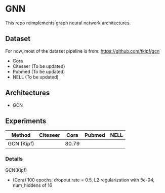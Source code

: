 # GNN
This repo reimplements graph neural network architectures.

## Dataset
For now, most of the dataset pipeline is from: https://github.com/tkipf/gcn

- Cora
- Citeseer (To be updated)
- Pubmed (To be updated)
- NELL (To be updated)

## Architectures
- GCN

## Experiments

| Method     | Citeseer | Cora | Pubmed | NELL |
|------------|----------|------|--------|------|
| GCN (Kipf) |          | 80.79|        |      |

### Details
GCN(Kipf) 
- (Cora) 100 epochs, dropout rate = 0.5, L2 regularization with 5e-04, num_hiddens of 16
